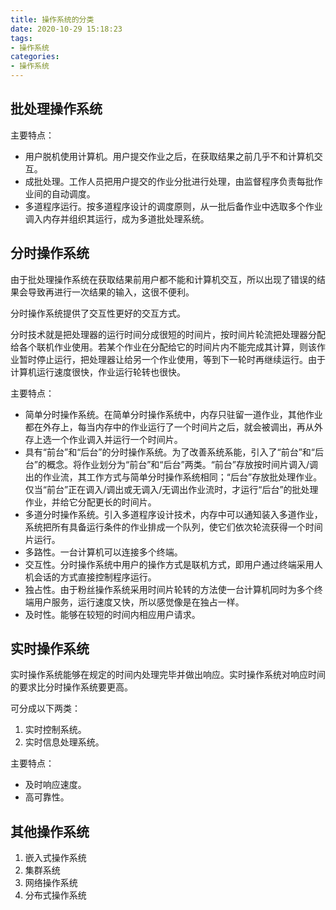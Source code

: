 ```yaml
---
title: 操作系统的分类
date: 2020-10-29 15:18:23
tags:
- 操作系统
categories:
- 操作系统
---
```


## 批处理操作系统

主要特点：

- 用户脱机使用计算机。用户提交作业之后，在获取结果之前几乎不和计算机交互。
- 成批处理。工作人员把用户提交的作业分批进行处理，由监督程序负责每批作业间的自动调度。
- 多道程序运行。按多道程序设计的调度原则，从一批后备作业中选取多个作业调入内存并组织其运行，成为多道批处理系统。

## 分时操作系统

由于批处理操作系统在获取结果前用户都不能和计算机交互，所以出现了错误的结果会导致再进行一次结果的输入，这很不便利。

分时操作系统提供了交互性更好的交互方式。

分时技术就是把处理器的运行时间分成很短的时间片，按时间片轮流把处理器分配给各个联机作业使用。若某个作业在分配给它的时间片内不能完成其计算，则该作业暂时停止运行，把处理器让给另一个作业使用，等到下一轮时再继续运行。由于计算机运行速度很快，作业运行轮转也很快。

主要特点：

- 简单分时操作系统。在简单分时操作系统中，内存只驻留一道作业，其他作业都在外存上，每当内存中的作业运行了一个时间片之后，就会被调出，再从外存上选一个作业调入并运行一个时间片。
- 具有“前台”和“后台”的分时操作系统。为了改善系统系能，引入了“前台”和“后台”的概念。将作业划分为“前台”和“后台”两类。“前台”存放按时间片调入/调出的作业流，其工作方式与简单分时操作系统相同；“后台”存放批处理作业。仅当“前台”正在调入/调出或无调入/无调出作业流时，才运行“后台”的批处理作业，并给它分配更长的时间片。
- 多道分时操作系统。引入多道程序设计技术，内存中可以通知装入多道作业，系统把所有具备运行条件的作业排成一个队列，使它们依次轮流获得一个时间片运行。
- 多路性。一台计算机可以连接多个终端。
- 交互性。分时操作系统中用户的操作方式是联机方式，即用户通过终端采用人机会话的方式直接控制程序运行。
- 独占性。由于粉丝操作系统采用时间片轮转的方法使一台计算机同时为多个终端用户服务，运行速度又快，所以感觉像是在独占一样。
- 及时性。能够在较短的时间内相应用户请求。

## 实时操作系统

实时操作系统能够在规定的时间内处理完毕并做出响应。实时操作系统对响应时间的要求比分时操作系统要更高。

可分成以下两类：

1. 实时控制系统。
2. 实时信息处理系统。

主要特点：

- 及时响应速度。
- 高可靠性。

## 其他操作系统

1. 嵌入式操作系统
2. 集群系统
3. 网络操作系统
4. 分布式操作系统